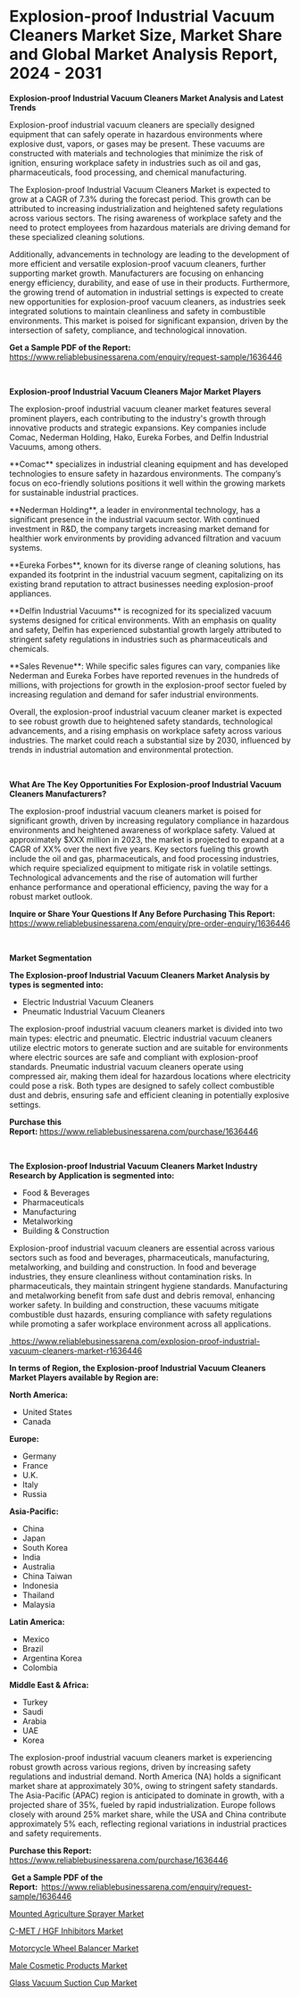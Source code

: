 <p><h1>Explosion-proof Industrial Vacuum Cleaners Market Size, Market Share and Global Market Analysis Report, 2024 - 2031</h1></p><p><strong>Explosion-proof Industrial Vacuum Cleaners Market Analysis and Latest Trends</strong></p>
<p><p>Explosion-proof industrial vacuum cleaners are specially designed equipment that can safely operate in hazardous environments where explosive dust, vapors, or gases may be present. These vacuums are constructed with materials and technologies that minimize the risk of ignition, ensuring workplace safety in industries such as oil and gas, pharmaceuticals, food processing, and chemical manufacturing.</p><p>The Explosion-proof Industrial Vacuum Cleaners Market is expected to grow at a CAGR of 7.3% during the forecast period. This growth can be attributed to increasing industrialization and heightened safety regulations across various sectors. The rising awareness of workplace safety and the need to protect employees from hazardous materials are driving demand for these specialized cleaning solutions.</p><p>Additionally, advancements in technology are leading to the development of more efficient and versatile explosion-proof vacuum cleaners, further supporting market growth. Manufacturers are focusing on enhancing energy efficiency, durability, and ease of use in their products. Furthermore, the growing trend of automation in industrial settings is expected to create new opportunities for explosion-proof vacuum cleaners, as industries seek integrated solutions to maintain cleanliness and safety in combustible environments. This market is poised for significant expansion, driven by the intersection of safety, compliance, and technological innovation.</p></p>
<p><strong>Get a Sample PDF of the Report:&nbsp;</strong> <a href="https://www.reliablebusinessarena.com/enquiry/request-sample/1636446">https://www.reliablebusinessarena.com/enquiry/request-sample/1636446</a></p>
<p>&nbsp;</p>
<p><strong>Explosion-proof Industrial Vacuum Cleaners Major Market Players</strong></p>
<p><p>The explosion-proof industrial vacuum cleaner market features several prominent players, each contributing to the industry's growth through innovative products and strategic expansions. Key companies include Comac, Nederman Holding, Hako, Eureka Forbes, and Delfin Industrial Vacuums, among others.</p><p>**Comac** specializes in industrial cleaning equipment and has developed technologies to ensure safety in hazardous environments. The company’s focus on eco-friendly solutions positions it well within the growing markets for sustainable industrial practices.</p><p>**Nederman Holding**, a leader in environmental technology, has a significant presence in the industrial vacuum sector. With continued investment in R&D, the company targets increasing market demand for healthier work environments by providing advanced filtration and vacuum systems.</p><p>**Eureka Forbes**, known for its diverse range of cleaning solutions, has expanded its footprint in the industrial vacuum segment, capitalizing on its existing brand reputation to attract businesses needing explosion-proof appliances.</p><p>**Delfin Industrial Vacuums** is recognized for its specialized vacuum systems designed for critical environments. With an emphasis on quality and safety, Delfin has experienced substantial growth largely attributed to stringent safety regulations in industries such as pharmaceuticals and chemicals.</p><p>**Sales Revenue**: While specific sales figures can vary, companies like Nederman and Eureka Forbes have reported revenues in the hundreds of millions, with projections for growth in the explosion-proof sector fueled by increasing regulation and demand for safer industrial environments.</p><p>Overall, the explosion-proof industrial vacuum cleaner market is expected to see robust growth due to heightened safety standards, technological advancements, and a rising emphasis on workplace safety across various industries. The market could reach a substantial size by 2030, influenced by trends in industrial automation and environmental protection.</p></p>
<p>&nbsp;</p>
<p><strong>What Are The Key Opportunities For Explosion-proof Industrial Vacuum Cleaners Manufacturers?</strong></p>
<p><p>The explosion-proof industrial vacuum cleaners market is poised for significant growth, driven by increasing regulatory compliance in hazardous environments and heightened awareness of workplace safety. Valued at approximately $XXX million in 2023, the market is projected to expand at a CAGR of XX% over the next five years. Key sectors fueling this growth include the oil and gas, pharmaceuticals, and food processing industries, which require specialized equipment to mitigate risk in volatile settings. Technological advancements and the rise of automation will further enhance performance and operational efficiency, paving the way for a robust market outlook.</p></p>
<p><strong>Inquire or Share Your Questions If Any Before Purchasing This Report:</strong> <a href="https://www.reliablebusinessarena.com/enquiry/pre-order-enquiry/1636446">https://www.reliablebusinessarena.com/enquiry/pre-order-enquiry/1636446</a></p>
<p>&nbsp;</p>
<p><strong>Market Segmentation</strong></p>
<p><strong>The Explosion-proof Industrial Vacuum Cleaners Market Analysis by types is segmented into:</strong></p>
<p><ul><li>Electric Industrial Vacuum Cleaners</li><li>Pneumatic Industrial Vacuum Cleaners</li></ul></p>
<p><p>The explosion-proof industrial vacuum cleaners market is divided into two main types: electric and pneumatic. Electric industrial vacuum cleaners utilize electric motors to generate suction and are suitable for environments where electric sources are safe and compliant with explosion-proof standards. Pneumatic industrial vacuum cleaners operate using compressed air, making them ideal for hazardous locations where electricity could pose a risk. Both types are designed to safely collect combustible dust and debris, ensuring safe and efficient cleaning in potentially explosive settings.</p></p>
<p><strong>Purchase this Report:&nbsp;</strong><a href="https://www.reliablebusinessarena.com/purchase/1636446">https://www.reliablebusinessarena.com/purchase/1636446</a></p>
<p>&nbsp;</p>
<p><strong>The Explosion-proof Industrial Vacuum Cleaners Market Industry Research by Application is segmented into:</strong></p>
<p><ul><li>Food & Beverages</li><li>Pharmaceuticals</li><li>Manufacturing</li><li>Metalworking</li><li>Building & Construction</li></ul></p>
<p><p>Explosion-proof industrial vacuum cleaners are essential across various sectors such as food and beverages, pharmaceuticals, manufacturing, metalworking, and building and construction. In food and beverage industries, they ensure cleanliness without contamination risks. In pharmaceuticals, they maintain stringent hygiene standards. Manufacturing and metalworking benefit from safe dust and debris removal, enhancing worker safety. In building and construction, these vacuums mitigate combustible dust hazards, ensuring compliance with safety regulations while promoting a safer workplace environment across all applications.</p></p>
<p><a href="https://www.reliablebusinessarena.com/explosion-proof-industrial-vacuum-cleaners-market-r1636446">&nbsp;https://www.reliablebusinessarena.com/explosion-proof-industrial-vacuum-cleaners-market-r1636446</a></p>
<p><strong>In terms of Region, the Explosion-proof Industrial Vacuum Cleaners Market Players available by Region are:</strong></p>
<p>
    <p> <strong> North America: </strong>
        <ul>
            <li>United States</li>
            <li>Canada</li>
        </ul>
        </p> 
    <p> <strong> Europe: </strong>
        <ul>
            <li>Germany</li>
            <li>France</li>
            <li>U.K.</li>
            <li>Italy</li>
            <li>Russia</li>
        </ul>
        </p> 
    <p> <strong> Asia-Pacific: </strong>
        <ul>
            <li>China</li>
            <li>Japan</li>
            <li>South Korea</li>
            <li>India</li>
            <li>Australia</li>
            <li>China Taiwan</li>
            <li>Indonesia</li>
            <li>Thailand</li>
            <li>Malaysia</li>
        </ul>
        </p> 
    <p> <strong> Latin America: </strong>
        <ul>
            <li>Mexico</li>
            <li>Brazil</li>
            <li>Argentina Korea</li>
            <li>Colombia</li>
        </ul>
        </p> 
    <p> <strong> Middle East & Africa: </strong>
        <ul>
            <li>Turkey</li>
            <li>Saudi</li>
            <li>Arabia</li>
            <li>UAE</li>
            <li>Korea</li>
        </ul>
    </p>
    </p>
<p><p>The explosion-proof industrial vacuum cleaners market is experiencing robust growth across various regions, driven by increasing safety regulations and industrial demand. North America (NA) holds a significant market share at approximately 30%, owing to stringent safety standards. The Asia-Pacific (APAC) region is anticipated to dominate in growth, with a projected share of 35%, fueled by rapid industrialization. Europe follows closely with around 25% market share, while the USA and China contribute approximately 5% each, reflecting regional variations in industrial practices and safety requirements.</p></p>
<p><strong>Purchase this Report: </strong><a href="https://www.reliablebusinessarena.com/purchase/1636446">https://www.reliablebusinessarena.com/purchase/1636446</a></p>
<p>&nbsp;<strong>Get a Sample PDF of the Report:&nbsp;&nbsp;</strong><a href="https://www.reliablebusinessarena.com/enquiry/request-sample/1636446">https://www.reliablebusinessarena.com/enquiry/request-sample/1636446</a></p>
<p><strong></strong></p>
<p><p><a href="https://github.com/julyju69/Market-Research-Report-List-5/blob/main/mounted-agriculture-sprayer-market.md">Mounted Agriculture Sprayer Market</a></p><p><a href="https://medium.com/@teodoronguyen36/c-met-hgf-inhibitors-market-outlook-market-share-analysis-growth-trends-market-forecasts-80f2a25d69c1?postPublishedType=repub">C-MET / HGF Inhibitors Market</a></p><p><a href="https://www.linkedin.com/pulse/motorcycle-wheel-balancer-market-emerging-trends-future-mytvf?trackingId=cT%2BdQb0TReyTX6taWxOTwQ%3D%3D">Motorcycle Wheel Balancer Market</a></p><p><a href="https://issuu.com/reportprime-2/docs/male-cosmetic-products-market-size-_637d46ad23776a">Male Cosmetic Products Market</a></p><p><a href="https://www.linkedin.com/pulse/glass-vacuum-suction-cup-market-strategic-insights-product-o4jve?trackingId=EP5QcrhcToKhL4EgyU7CiQ%3D%3D">Glass Vacuum Suction Cup Market</a></p></p>